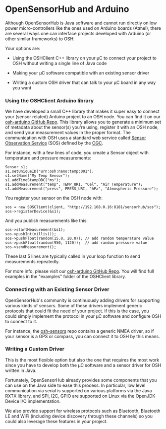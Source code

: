 OpenSensorHub and Arduino
===

Although OpenSensorHub is Java software and cannot run directly on low power micro-controllers like the ones used on Arduino boards (Atmel), there are several ways one can interface projects developed with Arduino (or other similar frameworks) to OSH.

Your options are:

- Using the OSHClient C++ library on your µC to connect your project to OSH without writing a single line of Java code

- Making your µC software compatible with an existing sensor driver 

- Writing a custom OSH driver that can talk to your µC board in any way you want
 


### Using the OSHClient Arduino library

We have developed a small C++ library that makes it super easy to connect your (sensor related) Arduino project to an OSH node. You can find it on our [osh-arduino GitHub Repo](https://github.com/opensensorhub/osh-arduino). This library allows you to generate a minimum set of metadata about the sensor(s) you're using, register it with an OSH node, and send your measurement values in the proper format. The communication with OSH uses a standard web service called [Sensor Observation Service](http://www.opengeospatial.org/standards/sos) (SOS) defined by the [OGC](http://www.opengeospatial.org).

For instance, with a few lines of code, you create a Sensor object with temperature and pressure measurements:

```
Sensor s1;
s1.setUniqueID("urn:osh:nano:temp:001");
s1.setName("My Temp Sensor");
s1.addTimeStampOBC("ms");
s1.addMeasurement("temp", TEMP_URI, "Cel", "Air Temperature");
s1.addMeasurement("press", PRESS_URI, "hPa", "Atmospheric Pressure");
```

You register your sensor on the OSH node with:

```
sos = new SOSClient(client, "http://192.168.0.16:8181/sensorhub/sos");
sos->registerDevice(&s1);
```

And you publish measurements like this:

```
sos->startMeasurement(&s1);
sos->pushInt(millis());
sos->pushFloat(random(15.0, 20.0)); // add random temperature value
sos->pushFloat(random(950, 1120));  // add random pressure value
sos->sendMeasurement();
```

These last 5 lines are typically called in your loop function to send measurements repeatedly.

For more info, please visit our [osh-arduino GitHub Repo](https://github.com/opensensorhub/osh-arduino). You will find full examples in the "examples" folder of the OSHClient library.



### Connecting with an Existing Sensor Driver

OpenSensorHub's community is continuously adding drivers for supporting various kinds of sensors. Some of these drivers implement generic protocols that could fit the need of your project. If this is the case, you could simply implement the protocol in your µC software and configure OSH to connect to it.

For instance, the [osh-sensors](https://github.com/opensensorhub/osh-sensors) repo contains a generic NMEA driver, so if your sensor is a GPS or compass, you can connect it to OSH by this means.



### Writing a Custom Driver

This is the most flexible option but also the one that requires the most work since you have to develop both the µC software and a sensor driver for OSH written in Java.

Fortunately, OpenSensorHub already provides some components that you can use on the Java side to ease this process. In particular, low level communication via serial is supported on various platforms via the Java RXTX library, and SPI, I2C, GPIO are supported on Linux via the OpenJDK Device I/O implementation.

We also provide support for wireless protocols such as Bluetooth, Bluetooth LE and WiFi (including device discovery through these channels) so you could also leverage these features in your project.




